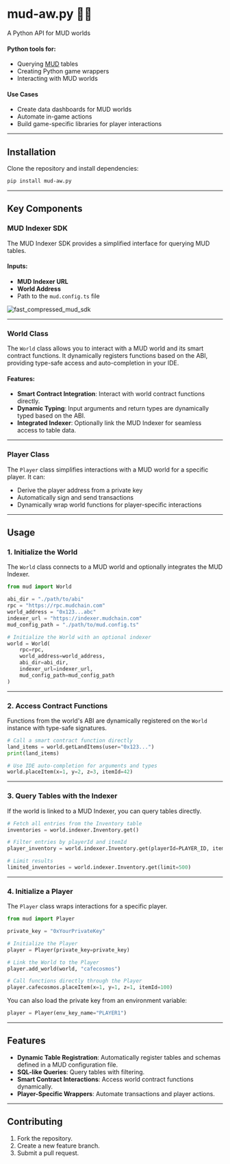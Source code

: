 # mud-aw.py 🧱🐍

A Python API for MUD worlds

#### Python tools for:
 
- Querying [MUD](https://mud.dev/) tables
- Creating Python game wrappers
- Interacting with MUD worlds

#### Use Cases

- Create data dashboards for MUD worlds
- Automate in-game actions
- Build game-specific libraries for player interactions

---

## Installation

Clone the repository and install dependencies:

```bash
pip install mud-aw.py
```

---

## Key Components

### **MUD Indexer SDK**

The MUD Indexer SDK provides a simplified interface for querying MUD tables.

#### Inputs:
- **MUD Indexer URL**
- **World Address**
- Path to the `mud.config.ts` file

![fast_compressed_mud_sdk](https://github.com/user-attachments/assets/092bc23b-7253-4f71-a3f8-232d653386a9)

---

### **World Class**

The `World` class allows you to interact with a MUD world and its smart contract functions. It dynamically registers functions based on the ABI, providing type-safe access and auto-completion in your IDE.

#### Features:
- **Smart Contract Integration**: Interact with world contract functions directly.
- **Dynamic Typing**: Input arguments and return types are dynamically typed based on the ABI.
- **Integrated Indexer**: Optionally link the MUD Indexer for seamless access to table data.

---

### **Player Class**

The `Player` class simplifies interactions with a MUD world for a specific player. It can:
- Derive the player address from a private key
- Automatically sign and send transactions
- Dynamically wrap world functions for player-specific interactions

---

## Usage

### 1. Initialize the World

The `World` class connects to a MUD world and optionally integrates the MUD Indexer.

```python
from mud import World

abi_dir = "./path/to/abi"
rpc = "https://rpc.mudchain.com"
world_address = "0x123...abc"
indexer_url = "https://indexer.mudchain.com"
mud_config_path = "./path/to/mud.config.ts"

# Initialize the World with an optional indexer
world = World(
    rpc=rpc,
    world_address=world_address,
    abi_dir=abi_dir,
    indexer_url=indexer_url,
    mud_config_path=mud_config_path
)
```

---

### 2. Access Contract Functions

Functions from the world's ABI are dynamically registered on the `World` instance with type-safe signatures.

```python
# Call a smart contract function directly
land_items = world.getLandItems(user="0x123...")
print(land_items)

# Use IDE auto-completion for arguments and types
world.placeItem(x=1, y=2, z=3, itemId=42)
```

---

### 3. Query Tables with the Indexer

If the world is linked to a MUD Indexer, you can query tables directly.

```python
# Fetch all entries from the Inventory table
inventories = world.indexer.Inventory.get()

# Filter entries by playerId and itemId
player_inventory = world.indexer.Inventory.get(playerId=PLAYER_ID, itemId=ITEM_ID)

# Limit results
limited_inventories = world.indexer.Inventory.get(limit=500)
```

---

### 4. Initialize a Player

The `Player` class wraps interactions for a specific player.

```python
from mud import Player

private_key = "0xYourPrivateKey"

# Initialize the Player
player = Player(private_key=private_key)

# Link the World to the Player
player.add_world(world, "cafecosmos")

# Call functions directly through the Player
player.cafecosmos.placeItem(x=1, y=1, z=1, itemId=100)
```

You can also load the private key from an environment variable:

```python
player = Player(env_key_name="PLAYER1")
```

---

## Features

- **Dynamic Table Registration**: Automatically register tables and schemas defined in a MUD configuration file.
- **SQL-like Queries**: Query tables with filtering.
- **Smart Contract Interactions**: Access world contract functions dynamically.
- **Player-Specific Wrappers**: Automate transactions and player actions.

---

## Contributing

1. Fork the repository.
2. Create a new feature branch.
3. Submit a pull request.
